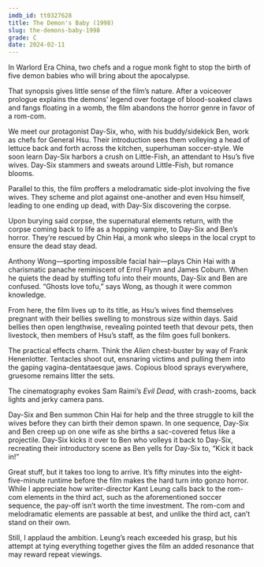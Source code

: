 ```yaml
---
imdb_id: tt0327628
title: The Demon's Baby (1998)
slug: the-demons-baby-1998
grade: C
date: 2024-02-11
---
```


In Warlord Era China, two chefs and a rogue monk fight to stop the birth of five demon babies who will bring about the apocalypse.

<!-- end -->

That synopsis gives little sense of the film’s nature. After a voiceover prologue explains the demons’ legend over footage of blood-soaked claws and fangs floating in a womb, the film abandons the horror genre in favor of a rom-com.

We meet our protagonist Day-Six, who, with his buddy/sidekick Ben, work as chefs for General Hsu. Their introduction sees them volleying a head of lettuce back and forth across the kitchen, superhuman soccer-style. We soon learn Day-Six harbors a crush on Little-Fish, an attendant to Hsu’s five wives. Day-Six stammers and sweats around Little-Fish, but romance blooms.

Parallel to this, the film proffers a melodramatic side-plot involving the five wives. They scheme and plot against one-another and even Hsu himself, leading to one ending up dead, with Day-Six discovering the corpse.

Upon burying said corpse, the supernatural elements return, with the corpse coming back to life as a hopping vampire, to Day-Six and Ben’s horror. They’re rescued by Chin Hai, a monk who sleeps in the local crypt to ensure the dead stay dead.

Anthony Wong—sporting impossible facial hair—plays Chin Hai with a charismatic panache reminiscent of Errol Flynn and James Coburn. When he quiets the dead by stuffing tofu into their mounts, Day-Six and Ben are confused. “Ghosts love tofu,” says Wong, as though it were common knowledge.

From here, the film lives up to its title, as Hsu’s wives find themselves pregnant with their bellies swelling to monstrous size within days. Said bellies then open lengthwise, revealing pointed teeth that devour pets, then livestock, then members of Hsu’s staff, as the film goes full bonkers.

The practical effects charm. Think the <span data-imdb-id="tt0078748">_Alien_</span> chest-buster by way of Frank Henenlotter. Tentacles shoot out, ensnaring victims and pulling them into the gaping vagina-dentataesque jaws. Copious blood sprays everywhere, gruesome remains litter the sets.

The cinematography evokes Sam Raimi’s <span data-imdb-id="tt0083907">_Evil Dead_</span>, with crash-zooms, back lights and jerky camera pans.

Day-Six and Ben summon Chin Hai for help and the three struggle to kill the wives before they can birth their demon spawn. In one sequence, Day-Six and Ben creep up on one wife as she births a sac-covered fetus like a projectile. Day-Six kicks it over to Ben who volleys it back to Day-Six, recreating their introductory scene as Ben yells for Day-Six to, “Kick it back in!”

Great stuff, but it takes too long to arrive. It’s fifty minutes into the eight-five-minute runtime before the film makes the hard turn into gonzo horror. While I appreciate how writer-director Kant Leung calls back to the rom-com elements in the third act, such as the aforementioned soccer sequence, the pay-off isn’t worth the time investment. The rom-com and melodramatic elements are passable at best, and unlike the third act, can’t stand on their own.

Still, I applaud the ambition. Leung’s reach exceeded his grasp, but his attempt at tying everything together gives the film an added resonance that may reward repeat viewings.
